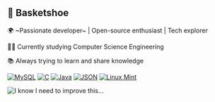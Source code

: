 ## 👟 Basketshoe

🌍 ~Passionate developer~ | Open-source enthusiast | Tech explorer

👨‍🎓 Currently studying Computer Science Engineering

📚 Always trying to learn and share knowledge

[![MySQL](https://img.shields.io/badge/MySQL-4479A1?logo=mysql&logoColor=fff)](#)
[![C](https://img.shields.io/badge/C-00599C?logo=c&logoColor=white)](#)
[![Java](https://img.shields.io/badge/Java-%23ED8B00.svg?logo=openjdk&logoColor=white)](#)
[![JSON](https://img.shields.io/badge/JSON-000?logo=json&logoColor=fff)](#)
[![Linux Mint](https://img.shields.io/badge/Linux%20Mint-87CF3E?logo=linuxmint&logoColor=fff)](#)

![I know I need to improve this...](https://github-readme-stats.vercel.app/api?username=basketshoe&show_icons=true&theme=radical)
